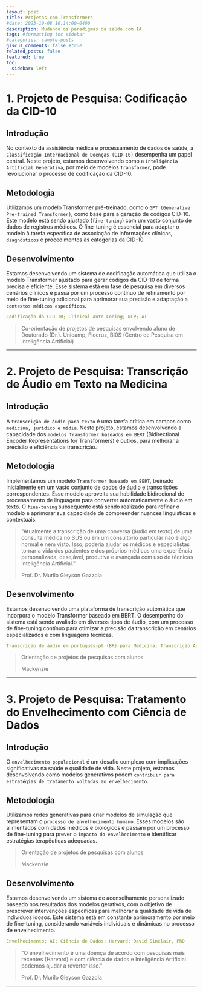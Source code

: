 ```yaml
---
layout: post
title: Projetos com Transformers
#date: 2023-10-08 10:14:00-0400
description: Mudando os paradigmas da saúde com IA
tags: #formatting toc sidebar
#categories: sample-posts
giscus_comments: false #true
related_posts: false
featured: true
toc:
  sidebar: left
---
```

<!-- This post shows how to add a table of contents as a sidebar.

## Adding a Table of Contents

To add a table of contents to a post as a sidebar, simply add
```yml
toc:
  sidebar: left
```
to the front matter of the post. The table of contents will be automatically generated from the headings in the post. If you wish to display the sidebar to the right, simply change `left` to `right`. -->

# 1. Projeto de Pesquisa: Codificação da CID-10

## Introdução

No contexto da assistência médica e processamento de dados de saúde, a `Classificação Internacional de Doenças (CID-10)` desempenha um papel central. Neste projeto, estamos desenvolvendo como a `Inteligência Artificial Generativa`, por meio de modelos `Transformer`, pode revolucionar o processo de codificação da CID-10.

## Metodologia

Utilizamos um modelo Transformer pré-treinado, como o `GPT (Generative Pre-trained Transformer)`, como base para a geração de códigos CID-10. Este modelo está sendo ajustado (`fine-tuning`) com um vasto conjunto de dados de registros médicos. O fine-tuning é essencial para adaptar o modelo à tarefa específica de associação de informações clínicas, `diagnósticos` e procedimentos às categorias da CID-10.

## Desenvolvimento

Estamos desenvolvendo um sistema de codificação automática que utiliza o modelo Transformer ajustado para gerar códigos da CID-10 de forma precisa e eficiente. Esse sistema está em fase de pesquisa em diversos cenários clínicos e passa por um processo contínuo de refinamento por meio de fine-tuning adicional para aprimorar sua precisão e adaptação a `contextos médicos específicos`.

```yml
Codificação da CID-10; Clinical Auto-Coding; NLP; AI
```

> Co-orientação de projetos de pesquisas envolvendo aluno de Doutorado (Dr.).
> Unicamp, Fiocruz, BI0S (Centro de Pesquisa em Inteligência Artificial)
<hr>

# 2. Projeto de Pesquisa: Transcrição de Áudio em Texto na Medicina

## Introdução

A `transcrição de áudio para texto` é uma tarefa crítica em campos como `medicina, jurídico e mídia`. Neste projeto, estamos desenvolvendo a capacidade dos `modelos Transformer baseados em BERT` (Bidirectional Encoder Representations for Transformers) e outros, para melhorar a precisão e eficiência da transcrição.

## Metodologia

Implementamos um modelo `Transformer baseado em BERT`, treinado inicialmente em um vasto conjunto de dados de áudio e transcrições correspondentes. Esse modelo aproveita sua habilidade bidirecional de processamento de linguagem para converter automaticamente o áudio em texto. O `fine-tuning` subsequente está sendo realizado para refinar o modelo e aprimorar sua capacidade de compreender nuances linguísticas e contextuais.

> "Atualmente a transcrição de uma conversa (áudio em texto) de uma consulta médica no SUS ou em um consultório particular não é algo normal e nem visto. Isso, poderia ajudar os médicos e especialistas tornar a vida dos pacientes e dos próprios médicos uma experiência personalizada, desejável, produtiva e avançada com uso de técnicas Inteligência Artificial."
>
> Prof. Dr. Murilo Gleyson Gazzola

## Desenvolvimento

Estamos desenvolvendo uma plataforma de transcrição automática que incorpora o modelo Transformer baseado em BERT. O desempenho do sistema está sendo avaliado em diversos tipos de áudio, com um processo de fine-tuning contínuo para otimizar a precisão da transcrição em cenários especializados e com linguagens técnicas.

```yml
Transcrição de áudio em português-pt (BR) para Medicina; Transcrição Automática; NLP; Machine Learning; Deep Learning; AI
```

> Orientação de projetos de pesquisas com alunos
>
> Mackenzie


<hr>

# 3. Projeto de Pesquisa: Tratamento do Envelhecimento com Ciência de Dados

## Introdução

O `envelhecimento populacional` é um desafio complexo com implicações significativas na saúde e qualidade de vida. Neste projeto, estamos desenvolvendo como modelos generativos podem `contribuir para estratégias de tratamento voltadas ao envelhecimento`.

## Metodologia

Utilizamos redes generativas para criar modelos de simulação que representam o `processo de envelhecimento humano`. Esses modelos são alimentados com dados médicos e biológicos e passam por um processo de fine-tuning para prever o `impacto do envelhecimento` e identificar estratégias terapêuticas adequadas.

> Orientação de projetos de pesquisas com alunos
>
> Mackenzie

## Desenvolvimento
Estamos desenvolvendo um sistema de aconselhamento personalizado baseado nos resultados dos modelos gerativos, com o objetivo de prescrever intervenções específicas para melhorar a qualidade de vida de indivíduos idosos. Este sistema está em constante aprimoramento por meio de fine-tuning, considerando variáveis individuais e dinâmicas no processo de envelhecimento.

```yml
Envelhecimento; AI; Ciência de Dados; Harvard; David Sinclair, PhD
```


> "O envelhecimento é uma doença de acordo com pesquisas mais recentes (Harvard) e com ciência de dados
> e Inteligência Artificial podemos ajudar a reverter isso."
>
> Prof. Dr. Murilo Gleyson Gazzola

<hr>
